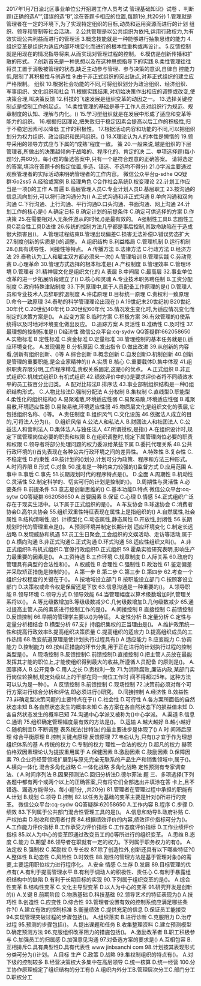 2017年1月7日渝北区事业单位公开招聘工作人员考试
管理基础知识》试卷
、判断题(正确的选A"”,错误的选“B”,涂在答题卡相应的位置,每题1分,共20分)
1.管理就是管理者在一定的环境下,为了实现特定组织的目标,动员和运用资源而进行的计划
组织、领导和管制等社会活动。
2.公共管理是以公共组织为依托,运用行政权力,为有效实现公共利益而进行的管理活
3.概念技能就是一种能够进行抽象思维的能力
4.组织变革是组织为适应内部环境变化而进行的根本性重构或再设计。
5.反馈控制就是用现在的情况指导将来,从而实现对管理过程的控制。
6.模仿是创新传播和扩散的形式。
7.创新首先是一种思想以及在这种思想指导下的实践
8.柔性管理往往将员工置于消极被管理的状态,缺乏主动参与管理、参与决策的意识,自律自
控能力低,限制了其积极性与创造性
9.由于非正式组织的突出缺点,对非正式组织的建立应严格限制。
组织
10.根据社会功能的不同,可将组织划分为政治组织、经济组织、军事组织、文化组织和社会
11.根据实践结果,对初始决策作出相应的调整或改变,使决策合理,叫决策反馈
12.科技的飞速发展是组织变革的动因之一。
13.选择关键控制点是控制工作的起点。
14.柔性管理的基础是基于工作人员对组织行为规范、规章制度的认知、理解与内化。()
15.学习型组织就是在发展中形成了适应和变革等能力的组织。
16.根据归因理论,把失败归于稳定因素会提高以后工作的积极性,归于不稳定因素可以降低
工作的积极性。
17.根据活动内容和功能的不同,可以把组织划分为权力组织、政治组织和民间组织。()
18.X理论认为人的本性是懒惰的
19.领导采用的领导方式应与下属的“成熟”程度一致。
策
20.一般来说,越是组织的下层管理者,所做出的决策越倾向于战略的、程序化的、肯定的决
二、单项选择题(每小题1分,共60分。每小题的备选答案中,只有一个是符合题意的正确答案。
请将选定的答案,填涂在答题卡的指定位置,多选、错选、不选均不得分)
21.()学派主要通过观察管理者的实际活动来明确管理者的工作内容。
微信公众平台g-sdhe
QQ疑群:6o2ss5
A.经验或案例
B.经理角色
C合作社会系统D.权变理论
22.计划工作应当是一项()的工作
A.普遍
B.高层管理人员C.专业计划人员D.基层职工
23.按沟通的信息流向划分,可以将行政沟通分为()
A.正式沟通和非正式沟通
B.单向沟通和双向沟通
C.下行沟通、上行沟通、平行沟通D.口头沟通、书面沟通、网上沟通
24.计划工作的核心是()
A.确定日标
B.确定计划的前提条件
C.确定可供选择的方案
D.作决策
25.在需要相对人无条件遵从的时候,()是最有效的。
A强制性工具B.志图性工具C混合性工具D法律
26.传统的控制方法几乎都是事后控制,其致命缺陷在于造成很大损害且()。
A.管理过程结束B.管理出现偏差C.损害无法补偿D.错误势态扩大
27.制度创新的实质是()的调整。
A.组织结构
B.利益格局
C.管理机制
D.运行机制
28.()具有诱导性、间接性等特点。
A.传播方法
B.法律方法
C.行政方法
D.经济方法
29.泰勒认为工人和雇主双方都必须来一次()
A.管理培训
B.管理实践
C.劳动竞赛
D.心理革命
30.管理方式选择的根本标准是(
A.产权制度
B.管理效率
C.管理环境
D.管理者
31.精神层文化是组织文化的
A.表层
B.中间层
C.最高层
32.事业单位改革的进一步拓展阶段建立了()
D.核心和灵魂
A.专业技术职务聘任制
B.工资分配制度
C.政府特殊津贴制度
33.下列原理中,属于人员配备工作原理的是()
D.管理人员和专业技术人员辞职辞退制度
A.许诺原理
B.目标统一原理
C.责权利一致原理
D.命令一致原理
34.泰勒的科学管理理论出现在()
A.19世纪末20世纪初
B20世纪30年代
C.20世纪40年代
D.20世纪60年代
35.情况发生变化时,为适应情况变化而制定的决策方案是()。
A.应变方案
B.临时方案
C.积极方案
36.有效管理的()使系统得以及时地对环境变化做出反应。
D.追踪方案
A.灵活性
B.准确性
C.及时性
37.最理想的控制标准是()
D经济性
微信公众平台:cq-sydw
QQ答疑群:662058650
A.实物标准
B.定性标准
C.资金标准
D.定量标准
38.管理控制的基本任务就是(),适应环境变化。
A.发现偏差
B.分析原因
C.发出指令
D.做出改进
39.从创新的内容看,创新有组织创新、()等
A.综合创新
B.概念创新
C.自发创新D.机制创新
40.创新是管理的重要职能,是企业家精神的()
A.实质
B.核心
C.重要载体D.集中体现
41.组织职责界限分明,工作程序精准,责权关系固定,这是()的优点。
A.正式组织
B.非正式组织C.机械式组织D.有机式组织
42.绩效评价中的()是要求评价者将不同绩效水平的员工按百分比归类。
A.配对比较法B.排序法
43.事业部制组织结构是一种()组织结构形式。
C.人物比较法D.强制分配法
A.分权制
B.集权制
C.直线型D.职能型
4.柔性化的组织结构()
A.易聚难散,环境适应性弱
C.易聚易散,环境适应性强
B.难聚易散,环境适应性弱
D.易聚易散,环境适应性弱
45.物质层文化是组织文化的表层,它包括组织名称、()等。
A.责任制度
B.组织风气
C.文化设施
46.依据法人成立的目的,可将法人分为()。
D.组织风俗
A.公法人和私法人
B.财团法人和社团法人
C.公益法人和营利法人
D.集体法人与独任法人
47.所谓授权,是指()
A.在组织设计时,规定下属管理岗位必要的职责和权限
B.在组织调整时,规定下属管理岗位必要的职责和权限
C.领导者将部分处理问题的权力委派给某些下属
D.委托代理关系
48.公共行政环境的()首先表现在各种公共行政环境之间的差异性。
A.特殊性
B.复杂性
C.不稳定性
D.约束性
49.按计划的()划分,计划可分为政策、程序和方法三种形式。
A.时间界限
B.形式
C.对象
50.批准是一种约束力较强的()监督方式
D.应用范围
A.事中
B.事后
C.事先
51.长期规划时代的程序特点是()。
D.全面
A.周期性
B.机动性
C.灵活性
52.制定科学的、切实可行的计划是控制的()。
D.周期性与灵活性
A.必要条件
B.前提条件
53.意志是创新思维的()
C.基本功能D.特点
微信公众平台:cq-sytw
QQ答疑群:662058650
A.首要因素
B.保证
C.心理
D.情感
54.正式组织广泛存在于现实生活中。以下属于正式组织的是()。
A.车友协会
B.球迷协会
C.消费者协会D.高尔夫协会
55.组织双重性特征表现在属性上是指组织的()
A.自然属性,社会属性
B.结构清晰性,设讠计模型化
C.动态属性,静态属性
D.开放性,封闭性
56.长期规划时代的管理重点是()。
A.预测环境并制定长期计划
适应环境变化
C.制定长远战略
D.发现威胁和机遇
57.员工生日聚会,工会组织的文娱活动、走访等活动,属于()
A.横向沟通
B.非正式沟通C.正式沟通
D.环式沟通
58.适应性组织又叫()。
A.非正式组织B.有机式组织C.官僚行政组织D.正式组织
59.霍桑实验研究表明,影响生产力最重要的因素是()。
A.工资待遇
B.工作环境
C.规章制度
D.人际关系
60.政府的管理具有典型的合法性和()。
A.权威性
B.合理性
C.强制性
D.政治性
61.鉴定偏差并采取矫正措施是控制的()。
A.第一步
B.第二步
C.第三步
D.第四步
62.考查一个组织分权程度的关键在于()。
A.按地域设立部门
B.按职能设立部门
C.按顾客设立部门
D.决策权或命令权是保留还是下放
63.信息沟通是一种重要的()。
A.领导职能
B.领导环境
C.领导方式
D.领导效能
64.当管理幅度以算术级数增加时f,管理关系将以()。
A.等比级数增加B.等级级数减少C.几何级数增加D.几何级数减少
65.通过提高主管人员的素质进行控制工作的是()。
A.间接控制
B.直接控制
C.前馈控制
D.反馈控制
66.早期的管理学主要以()为特征。
A.定性分析
B.定量分析
C.定性与定量分析相结合
D.横型分析
67.支扌持组织集权的正当理由是()。
A.维护政策统一性和提高行政效率B.提高组织决策质量
C.提高组织的适应力
D.提高组织成员的工作热情
68.改变航道原理是使计划执行过程具有()
A.适应能力
B.应变能力
C.协调能力
D.控制能力
69.按纠正措施的环节分类,用于正在进行的计划执行过程的控制类型是()。
A.现场控制
B.反馈控制C.前馈控制D.直接控制
0.把主管人员放在最能发挥其才能的职位上,才能使组织得到最大的收益,所遵循人员配备
的原则是()。
A.因事择人
B.公开竞争
C.用人之长
D.责权利一致
71.为消除腐败,廉洁内政,某部门实行岗位轮换制,规定处级以上的干部在同一岗位工作时
间不得超过5年。这种方法可以认为是一种()。
A.反馈控制
B.前馈控制
C.现场控制
72.决策前必须对每个可行方案进行综合分析和评估,即必须进行()研究。
D.间接控制
A.经济性
B.效益性
73.非确定型决策问题的主要特点在于()
C.社会性
D.可行性
A.各方案所面临的自然状态未知
B.各自然状态发生的概率未知
C.各方案在各自然状态下的损益值未知
D.各自然状态发生的概率已知
74.沟通中心学派又被称为()中心学派。
A.渠道
B.信息
C.通讯
75.组织确定管理幅度最有效的方法是()。
D.运输
A.越大越好
B.越小越好
C.随机制宜D.不断调整
表系统法(甘特法)的最主要进步是体现了()
A.时
间滞后原理
综合平衡原理
B.控制关键点原理
反馈原理
77.韦伯认为,只有()才宜于作为理想组织体系的基
A.传统的权力
C.专制的权力
理性一合法的权力
D.超凡的权力
赫茨伯格双因素理论认为提拔重用属于
A.保健因素
B.激励因素
C.鼓励因素
D.保障因素
79.企业将经营领域扩展到与原先完全无联系的产品生产和销售领域中,属于()。
A.横向一体化
混合多角化战略
C.一体化战略
多角化战略
定性预测有专家调查法、(
A.时间序列法
B.因果预测法C.回归分析法D.德尔菲法
题
三、多项选择(下列各题中都有两个或两个以上的正确答案,只有将它们全部选出井填涂在答
卡上,且不错选、漏选方能得分。每小题1分,
,共20分)
81.管理者在管理过程中承担的职能有
A.计划
B.规划
C.领导
D.控制
82.以任务为基础的变革主要是针对()所进行的变革。
微信公众平台:cq-sydw
QQ答疑群:62058650
A.工作内容
B.程序
C.步骤
D.绩效
83.下列属于公共部门混合性管理工具的是()。
A.信息和劝导B.政府补贴
C.产权拍卖
D.税收和使用者付费
84.根据绩效评价的内容,绩效评价指标可分为()。
A.工作能力评价指标
B.工作承受力评价指标
C.工作态度评价指标
D.工作业绩评价指标
85.以人为中心的变革即通过改变员工的()等所进行的组织变革。
A.思维
B.态度
C.能力
D.期望
86.领导者在职就有一定的权力。下列属于职务权力的有()。
A.法定权
B.强制权
C.奖励权
D.专长权
87.除了创造性外,创新还具有以下哪些特征?()
A.整体性
B.动态性
C.风险性
D.时效性
88.刚性的管理方法是基于管理对象()的需要,主要运用职位权力进行程序化。
A.安全
情感
C.生存
D.发展
89.目标管理的优点有(
A.有利于提高管理水平
B.有利于调动人的积极性、责任心
C.有利于暴露组织结构中的缺陷
D.有利于长期目标的实现
90.下列属于组织变革的是()。
A.综合性变革
B.结构性变革
C.文化主导型变革
D.以人为中心的变革
91.研究开发是创新的()
A.关键
B.前期阶段
C.物质基础
D.科技基础
92.领导艺术的特征表现为()
A.技巧性
B.创造性
C.应变性
D.综合性
93.管理者设置有效的控制系统应满足哪些条件?()
A.建立有效的控制标准
B.衡量绩效
C.提供充足的信息
D.保证员工能接受
94.实现管理突破过程的步骤包括()。
A.组织落实
B.进行诊断
C.克服阻力
D.治疗过程
95.预测的步骤包括()。
A.提出课题和任务
B.收集整理资料
C.建立预测模型
D.确定预测方法
96.克服组织改革阻力的措施包括()。
A.激励改革者
B.职工积极参与
C.加强员工的归属感
D.加强意见沟通
97.对备选方案的要求是()
A.互相包容
B.互相排斥C.具有典型性D.具有代表性
www jinbsanchi com
98.计划按其表现形式分类可分为()计划。
A.目标
生产
C.政策
D.战略
99.集权制组织的特点有()。
A.对下级的控制较多
B.经营决策权大多集中在高层领导
C.统一核算
D.统一经营
100.分工协作原理规定了组织结构的分工有()
A.组织内外分工B.管理层次分工C.部门分工
D.职权分工